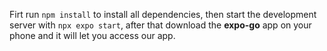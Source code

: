 Firt run `npm install` to install all dependencies, then start the development server with `npx expo start`, after that download the **expo-go** app on your phone and it will let you access our app.
